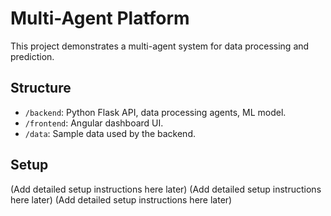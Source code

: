 # Multi-Agent Platform 
This project demonstrates a multi-agent system for data processing and prediction.

## Structure

- `/backend`: Python Flask API, data processing agents, ML model.
- `/frontend`: Angular dashboard UI.
- `/data`: Sample data used by the backend.

## Setup

(Add detailed setup instructions here later)
(Add detailed setup instructions here later)
(Add detailed setup instructions here later)